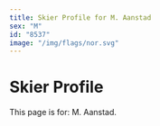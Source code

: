```yaml
---
title: Skier Profile for M. Aanstad
sex: "M"
id: "8537"
image: "/img/flags/nor.svg" 
---
```


# Skier Profile

This page is for: M. Aanstad.
    